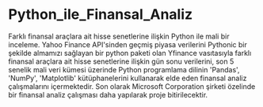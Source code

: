 # Python_ile_Finansal_Analiz
Farklı finansal araçlara ait hisse senetlerine ilişkin Python ile mali bir inceleme.
Yahoo Finance API'sinden geçmiş piyasa verilerini Pythonic bir şekilde almamızı sağlayan bir python paketi olan Yfinance vasıtasıyla farklı finansal araçlara ait hisse senetlerine ilişkin gün sonu verilerini, son 5 senelik mali veri kümesi üzerinde Python programlama dilinin 'Pandas', 'NumPy', 'Matplotlib' kütüphanelerini kullanarak elde eden finansal analiz çalışmalarını içermektedir. Son olarak Microsoft Corporation şirketi özelinde bir finansal analiz çalışması daha yapılarak proje bitirilecektir.

